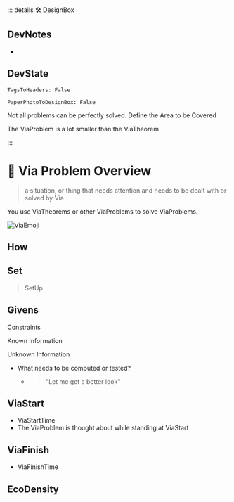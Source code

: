 ::: details 🛠 <dev>DesignBox</dev> 

## DevNotes
- 

## DevState

`TagsToHeaders: False`

`PaperPhotoToDesignBox: False`


Not all problems can be perfectly solved.
Define the Area to be Covered

The ViaProblem is a lot smaller than the ViaTheorem


:::

# 🔻 <via>Via Problem Overview</via>

> a situation, or thing that needs attention and needs to be dealt with or solved by Via

You use ViaTheorems or other ViaProblems to solve ViaProblems.

![ViaEmoji](/Via/Via_Emoji.png)



 

## How

## Set

> SetUp


## Givens

Constraints

Known Information

Unknown Information
- What needs to be computed or tested?
    - > "Let me get a better look"



## ViaStart
- ViaStartTime
- The ViaProblem is thought about while standing at ViaStart



## ViaFinish

- ViaFinishTime

## <eco>EcoDensity</eco>

